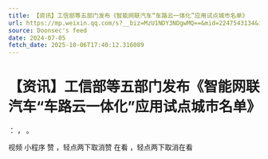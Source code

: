 ```yaml
---
title: 【资讯】工信部等五部门发布《智能网联汽车“车路云一体化”应用试点城市名单》
url: https://mp.weixin.qq.com/s?__biz=MzU1NDY3NDgwMQ==&mid=2247543134&idx=1&sn=ab23424706b2648daeda645fc2bd70ba
source: Doonsec's feed
date: 2024-07-05
fetch_date: 2025-10-06T17:40:12.316089
---
```


# 【资讯】工信部等五部门发布《智能网联汽车“车路云一体化”应用试点城市名单》

：
，
。

视频
小程序
赞
，轻点两下取消赞
在看
，轻点两下取消在看